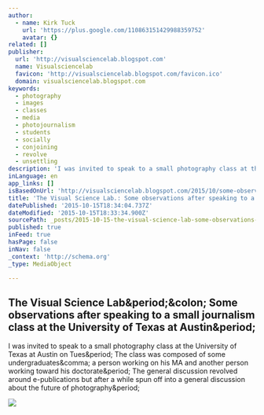 ```yaml
---
author:
  - name: Kirk Tuck
    url: 'https://plus.google.com/110863151429988359752'
    avatar: {}
related: []
publisher:
  url: 'http://visualsciencelab.blogspot.com'
  name: Visualsciencelab
  favicon: 'http://visualsciencelab.blogspot.com/favicon.ico'
  domain: visualsciencelab.blogspot.com
keywords:
  - photography
  - images
  - classes
  - media
  - photojournalism
  - students
  - socially
  - conjoining
  - revolve
  - unsettling
description: 'I was invited to speak to a small photography class at the University of Texas at Austin on Tues. The class was composed of some undergraduates, a person working on his MA and another person working toward his doctorate. The general discussion revolved around e-publications but after a while spun off into a general discussion about the future of photography.'
inLanguage: en
app_links: []
isBasedOnUrl: 'http://visualsciencelab.blogspot.com/2015/10/some-observations-after-speaking-to.html'
title: 'The Visual Science Lab.: Some observations after speaking to a small journalism class at the University of Texas at Austin.'
datePublished: '2015-10-15T18:34:04.737Z'
dateModified: '2015-10-15T18:33:34.900Z'
sourcePath: _posts/2015-10-15-the-visual-science-lab-some-observations-after-speaking-to.md
published: true
inFeed: true
hasPage: false
inNav: false
_context: 'http://schema.org'
_type: MediaObject

---
```

<article style=""><h1>The Visual Science Lab&amp;period;&amp;colon; Some observations after speaking to a small journalism class at the University of Texas at Austin&amp;period;</h1><p>I was invited to speak to a small photography class at the University of Texas at Austin on Tues&amp;period; The class was composed of some undergraduates&amp;comma; a person working on his MA and another person working toward his doctorate&amp;period; The general discussion revolved around e-publications but after a while spun off into a general discussion about the future of photography&amp;period;</p><img src="http://4.bp.blogspot.com/-U7XSLF2G8m4/Vh69BIqnNBI/AAAAAAAAX18/_g4SkruMQyY/s640/gh-1060955_Snapseed.jpg" /></article>